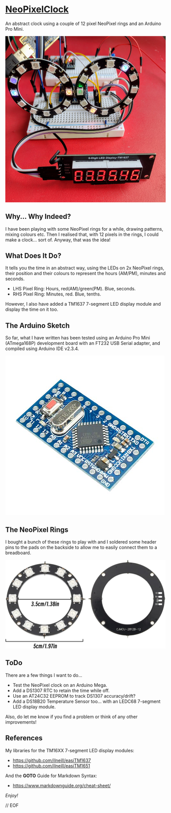 # [NeoPixelClock](https://github.com/ilneill/NeoPixelClock)

An abstract clock using a couple of 12 pixel NeoPixel rings and an Arduino Pro Mini.

![The NeoPixel Clock in Action](images/NeoPixelClock.jpg)


## Why... Why Indeed?

I have been playing with some NeoPixel rings for a while, drawing patterns, mixing colours etc. Then I realised that, with 12 pixels in the rings, I could make a clock... sort of. Anyway, that was the idea!


## What Does It Do?

It tells you the time in an abstract way, using the LEDs on 2x NeoPixel rings, their position and their colours to represent the hours (AM/PM), minutes and seconds.

* LHS Pixel Ring: Hours, red(AM)/green(PM). Blue, seconds.
* RHS Pixel Ring: Minutes, red.             Blue, tenths.

However, I also have added a TM1637 7-segment LED display module and display the time on it too.


## The Arduino Sketch

So far, what I have written has been tested using an Arduino Pro Mini (ATmega168P) development board with an FT232 USB Serial adapter, and compiled using Arduino IDE v2.3.4.

![An Arduino Mini Pro (ATmega168P)](images/ArduinoMiniPro.jpg)


## The NeoPixel Rings

I bought a bunch of these rings to play with and I soldered some header pins to the pads on the backside to allow me to easily connect them to a breadboard.

![12 Pixel NeoPixel Ring - Front and Rear](images/NeoPixelRing-Front+Back.jpg)


## ToDo

There are a few things I want to do...

* Test the NeoPixel clock on an Arduino Mega.
* Add a DS1307 RTC to retain the time while off.
* Use an AT24C32 EEPROM to track DS1307 accuracy/drift?
* Add a DS18B20 Temperature Sensor too... with an LEDC68 7-segment LED display module.

Also, do let me know if you find a problem or think of any other improvements!

## References 

My libraries for the TM16XX 7-segment LED display modules:
 * https://github.com/ilneill/easiTM1637
 * https://github.com/ilneill/easiTM1651

And the **GOTO** Guide for Markdown Syntax:
* https://www.markdownguide.org/cheat-sheet/


*Enjoy!*


// EOF